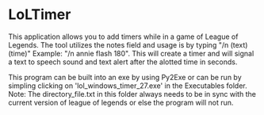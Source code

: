 # LoLTimer

This application allows you to add timers while in a game of League of Legends. The tool utilizes the notes field and usage is by typing "/n (text) (time)"
Example: "/n annie flash 180". This will create a timer and will signal a text to speech sound and text alert after the alotted time in seconds. 

This program can be built into an exe by using Py2Exe or can be run by simpling clicking on  'lol_windows_timer_27.exe' in the Executables folder.
Note: The directory_file.txt in this folder always needs to be in sync with the current version of league of legends or else the program will not run. 
